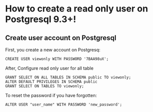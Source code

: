 # How to create a read only user on Postgresql 9.3+!
## Create user account on Postgresql
First, you create a new account on Postgresq:
```
CREATE USER viewonly WITH PASSWORD '7BAA98uX';
```
After, Configure read only user for all table
```
GRANT SELECT ON ALL TABLES IN SCHEMA public TO viewonly;
ALTER DEFAULT PRIVILEGES IN SCHEMA public 
GRANT SELECT ON TABLES TO viewonly;
```
To reset the password if you have forgotten:
```
ALTER USER "user_name" WITH PASSWORD 'new_password';
```